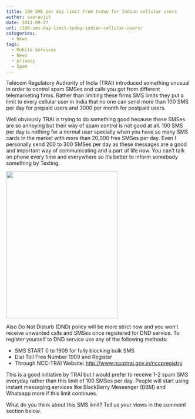 ```yaml
---
title: 100 SMS per day limit from today for Indian cellular users
author: sauravjit
date: 2011-09-27
url: /100-sms-day-limit-today-indian-cellular-users/
categories:
  - News
tags:
  - Mobile Services
  - News
  - privacy
  - Spam
---
```

Telecom Regulatory Authority of India (TRAI) introduced something unusual in order to control spam SMSes and calls you got from different telemarketing firms. Rather than limiting these firms SMS limits they put a limit to every cellular user in India that no one can send more than 100 SMS per day for prepaid users and 3000 per month for postpaid users.

Well obviously TRAI is trying to do something good because these SMSes are so annoying but their way of spam control is not good at all. 100 SMS per day is nothing for a normal user specially when you have so many SMS cards in the market with more than 20,000 free SMSes per day. Even I personally send 200 to 300 SMSes per day as these messages are a good and important way of communicating and a part of life now. You can&#8217;t talk on phone every time and everywhere so it&#8217;s better to inform somebody something by Texting.

<img class="aligncenter size-full wp-image-45736" title="TRAI sms limit" src="http://cdn.devilsworkshop.org/files/2011/09/DSCN8441.jpg" alt="" width="304" height="400" />

Also Do Not Disturb (DND) policy will be more strict now and you won&#8217;t receive unwanted calls and SMSes once registered for DND service. To register yourself to DND service use any of the following methods:

  * SMS START 0 to 1909 for fully blocking bulk SMS
  * Dial Toll Free Number 1909 and Register
  * Through NCC-TRAI Website: <a href="http://www.nccptrai.gov.in/nccpregistry/" onclick="_gaq.push(['_trackEvent', 'outbound-article', 'http://www.nccptrai.gov.in/nccpregistry/', 'http://www.nccptrai.gov.in/nccpregistry']);" target="_blank">http://www.nccptrai.gov.in/nccpregistry</a>

This is a good initiative by TRAI but I would prefer to receive 1-2 spam SMS everyday rather than this limit of 100 SMSes per day. People will start using instant messaging services like BlackBerry Messenger (BBM) and Whatsapp more if this limit continues.

What do you think about this SMS limit? Tell us your views in the comment section below.
